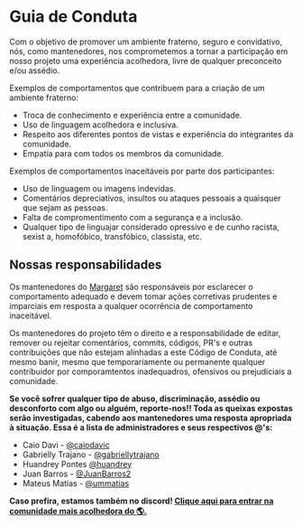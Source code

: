 # Guia de Conduta

Com o objetivo de promover um ambiente fraterno, seguro e convidativo, nós, como mantenedores, nos comprometemos a tornar a participação em nosso projeto uma experiência acolhedora, livre de qualquer preconceito e/ou assédio. 

Exemplos de comportamentos que contribuem para a criação de um ambiente fraterno:

- Troca de conhecimento e experiência entre a comunidade.
- Uso de linguagem acolhedora e inclusiva.
- Respeito aos diferentes pontos de vistas e experiência do integrantes da comunidade.
- Empatia para com todos os membros da comunidade.

Exemplos de comportamentos inaceitáveis por parte dos participantes:

- Uso de linguagem ou imagens indevidas. 
- Comentários depreciativos, insultos ou ataques pessoais a quaisquer que sejam as pessoas.
- Falta de compromentimento com a segurança e a inclusão.
- Qualquer tipo de linguajar considerado opressivo e de cunho racista, sexist a, homofóbico, transfóbico, classista, etc.

## Nossas responsabilidades 

Os mantenedores do [Margaret](https://github.com/OpenDevUFCG/Margaret) são responsáveis por esclarecer o comportamento adequado e devem tomar ações corretivas prudentes e imparciais em resposta a qualquer ocorrência de comportamento inaceitável. 

Os mantenedores do projeto têm o direito e a responsabilidade de editar, remover ou rejeitar comentários, commits, códigos, PR's e outras contribuições que não estejam alinhadas a este Código de Conduta, até mesmo banir, mesmo que temporariamente ou permanente qualquer contribuidor por comporamtentos inadequadros, ofensivos ou prejudiciais a comunidade.

**Se você sofrer qualquer tipo de abuso, discriminação, assédio ou desconforto com algo ou alguém, reporte-nos!! Toda as queixas expostas serão investigadas, cabendo aos mantenedores uma resposta apropriada à situação. Essa é a lista de administradores e seus respectivos @'s:**


- Caio Davi - [@caiodavic](https://github.com/caiodavic)
- Gabrielly Trajano - [@gabriellytrajano](https://github.com/gabriellytrajano)
- Huandrey Pontes [@huandrey](https://github.com/huandrey)
- Juan Barros - [@JuanBarros2](https://github.com/JuanBarros2)
- Mateus Matias - [@ummatias](https://github.com/ummatias)

**Caso prefira, estamos também no discord! [Clique aqui para entrar na comunidade mais acolhedora do 🌎.](https://discord.gg/bVwudh)**





